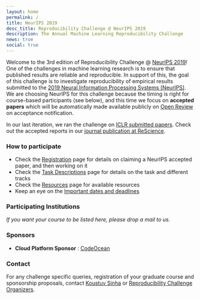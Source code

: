 ```yaml
---
layout: home
permalink: /
title: NeurIPS 2019
desc_title: Reproducibility Challenge @ NeurIPS 2019
description: The Annual Machine Learning Reproducibility Challenge
news: true
social: true
---
```



Welcome to the 3rd edition of Reproducibility Challenge @ [NeurIPS 2019](https://nips.cc/Conferences/2019/)! One of the challenges in machine learning research is to ensure that published results are reliable and reproducible. In support of this, the goal of this challenge is to investigate reproducibility of empirical results submitted to the [2019 Neural Information Processing Systems (NeurIPS)](https://nips.cc/Conferences/2019/). We are choosing NeurIPS for this challenge because the timing is right for course-based participants (see below), and this time we focus on **accepted papers** which will be automatically made available publicly on [Open Review](https://openreview.net/) on acceptance notification.

In our last iteration, we ran the challenge on [ICLR submitted papers](https://reproducibility-challenge.github.io/iclr_2019/). Check out the accepted reports in our [journal publication at ReScience](https://rescience.github.io/read/#volume-5-2019).

### How to participate

- Check the [Registration](/neurips2019/registration/) page for details on claiming a NeurIPS accepted paper, and then working on it
- Check the [Task Descriptions](/neurips2019/task/) page for details on the task and different tracks
- Check the [Resources](/neurips2019/resources/) page for available resources
- Keep an eye on the [Important dates and deadlines](/neurips2019/dates/)

### Participating Institutions

_If you want your course to be listed here, please drop a mail to us._

### Sponsors

- **Cloud Platform Sponsor** : [CodeOcean](https://codeocean.com/)

### Contact

For any challenge specific queries, registration of your graduate course and sponsorship proposals, contact [Koustuv Sinha](mailto:koustuv.sinha@mail.mcgill.ca) or [Reproducibility Challenge Organizers](mailto:reproducibility.challenge@gmail.com).
